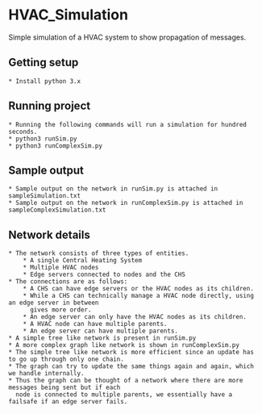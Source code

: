 # HVAC_Simulation
Simple simulation of a HVAC system to show propagation of messages.

## Getting setup
    * Install python 3.x

## Running project
    * Running the following commands will run a simulation for hundred seconds.
    * python3 runSim.py
    * python3 runComplexSim.py
    
## Sample output
    * Sample output on the network in runSim.py is attached in sampleSimulation.txt
    * Sample output on the network in runComplexSim.py is attached in sampleComplexSimulation.txt

## Network details
    * The network consists of three types of entities.
        * A single Central Heating System
        * Multiple HVAC nodes
        * Edge servers connected to nodes and the CHS
    * The connections are as follows:
        * A CHS can have edge servers or the HVAC nodes as its children.
        * While a CHS can technically manage a HVAC node directly, using an edge server in between 
          gives more order.
        * An edge server can only have the HVAC nodes as its children.
        * A HVAC node can have multiple parents.
        * An edge server can have multiple parents.
    * A simple tree like network is present in runSim.py
    * A more complex graph like network is shown in runComplexSim.py
    * The simple tree like network is more efficient since an update has to go up through only one chain.
    * The graph can try to update the same things again and again, which we handle internally.
    * Thus the graph can be thought of a network where there are more messages being sent but if each 
      node is connected to multiple parents, we essentially have a failsafe if an edge server fails.
